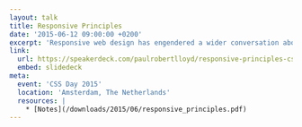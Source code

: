 ```yaml
---
layout: talk
title: Responsive Principles
date: '2015-06-12 09:00:00 +0200'
excerpt: 'Responsive web design has engendered a wider conversation about how we build products that accommodate an increasing breadth of connected devices. This talk will suggest a framework within which we can model this continuing discussion, and outline the principles needed for our work to better respond to a rapidly changing world.'
link:
  url: https://speakerdeck.com/paulrobertlloyd/responsive-principles-css-day
  embed: slidedeck
meta:
  event: 'CSS Day 2015'
  location: 'Amsterdam, The Netherlands'
  resources: |
    * [Notes](/downloads/2015/06/responsive_principles.pdf)
---
```

